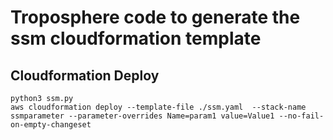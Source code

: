 # Troposphere code to generate the ssm cloudformation template

## Cloudformation Deploy
```
python3 ssm.py
aws cloudformation deploy --template-file ./ssm.yaml  --stack-name ssmparameter --parameter-overrides Name=param1 value=Value1 --no-fail-on-empty-changeset 
```
